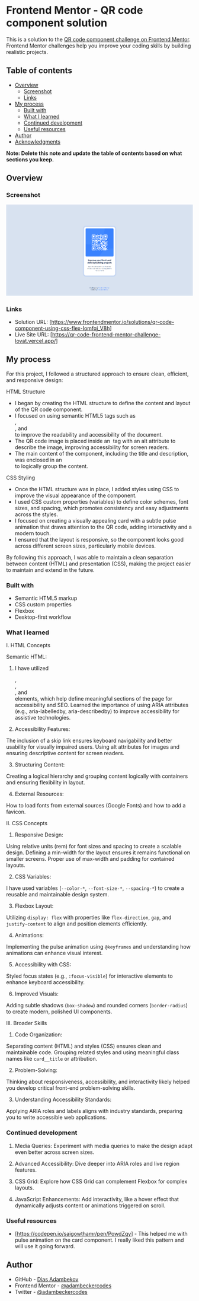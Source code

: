 # Frontend Mentor - QR code component solution

This is a solution to the [QR code component challenge on Frontend Mentor](https://www.frontendmentor.io/challenges/qr-code-component-iux_sIO_H). Frontend Mentor challenges help you improve your coding skills by building realistic projects.

## Table of contents

- [Overview](#overview)
  - [Screenshot](#screenshot)
  - [Links](#links)
- [My process](#my-process)
  - [Built with](#built-with)
  - [What I learned](#what-i-learned)
  - [Continued development](#continued-development)
  - [Useful resources](#useful-resources)
- [Author](#author)
- [Acknowledgments](#acknowledgments)

**Note: Delete this note and update the table of contents based on what sections you keep.**

## Overview

### Screenshot

![](./images/qr-code-component-screenshot.png)

### Links

- Solution URL: [https://www.frontendmentor.io/solutions/qr-code-component-using-css-flex-Iomfqj_V8h]
- Live Site URL: [https://qr-code-frontend-mentor-challenge-lovat.vercel.app/]

## My process
For this project, I followed a structured approach to ensure clean, efficient, and responsive design:

HTML Structure

- I began by creating the HTML structure to define the content and layout of the QR code component.
- I focused on using semantic HTML5 tags such as <main>, <article>, and <footer> to improve the readability and accessibility of the document.
- The QR code image is placed inside an <img> tag with an alt attribute to describe the image, improving accessibility for screen readers.
- The main content of the component, including the title and description, was enclosed in an <article> to logically group the content.

CSS Styling

- Once the HTML structure was in place, I added styles using CSS to improve the visual appearance of the component.
- I used CSS custom properties (variables) to define color schemes, font sizes, and spacing, which promotes consistency and easy adjustments across the styles.
- I focused on creating a visually appealing card with a subtle pulse animation that draws attention to the QR code, adding interactivity and a modern touch.
- I ensured that the layout is responsive, so the component looks good across different screen sizes, particularly mobile devices.

By following this approach, I was able to maintain a clean separation between content (HTML) and presentation (CSS), making the project easier to maintain and extend in the future.

### Built with

- Semantic HTML5 markup
- CSS custom properties
- Flexbox
- Desktop-first workflow

### What I learned

I. HTML Concepts

Semantic HTML:

1. I have utilized <main>, <footer>, <article>, and <aside> elements, which help define meaningful sections of the page for accessibility and SEO.
Learned the importance of using ARIA attributes (e.g., aria-labelledby, aria-describedby) to improve accessibility for assistive technologies.

2. Accessibility Features:

The inclusion of a skip link ensures keyboard navigability and better usability for visually impaired users.
Using alt attributes for images and ensuring descriptive content for screen readers.

3. Structuring Content:

Creating a logical hierarchy and grouping content logically with containers and ensuring flexibility in layout.

4. External Resources:

How to load fonts from external sources (Google Fonts) and how to add a favicon.

II. CSS Concepts

1. Responsive Design:

Using relative units (rem) for font sizes and spacing to create a scalable design.
Defining a min-width for the layout ensures it remains functional on smaller screens.
Proper use of max-width and padding for contained layouts.

2. CSS Variables:

I have used variables (`--color-*`, `--font-size-*`, `--spacing-*`) to create a reusable and maintainable design system.

3. Flexbox Layout:

Utilizing `display: flex` with properties like `flex-direction`, `gap`, and `justify-content` to align and position elements efficiently.

4. Animations:

Implementing the pulse animation using `@keyframes` and understanding how animations can enhance visual interest.

5. Accessibility with CSS:

Styled focus states (e.g., `:focus-visible`) for interactive elements to enhance keyboard accessibility.

6. Improved Visuals:

Adding subtle shadows (`box-shadow`) and rounded corners (`border-radius`) to create modern, polished UI components.

III. Broader Skills

1. Code Organization:

Separating content (HTML) and styles (CSS) ensures clean and maintainable code.
Grouping related styles and using meaningful class names like `card__title` or attribution.

2. Problem-Solving:

Thinking about responsiveness, accessibility, and interactivity likely helped you develop critical front-end problem-solving skills.

3. Understanding Accessibility Standards:

Applying ARIA roles and labels aligns with industry standards, preparing you to write accessible web applications.

### Continued development

1. Media Queries: Experiment with media queries to make the design adapt even better across screen sizes.

2. Advanced Accessibility: Dive deeper into ARIA roles and live region features.

3. CSS Grid: Explore how CSS Grid can complement Flexbox for complex layouts.

4. JavaScript Enhancements: Add interactivity, like a hover effect that dynamically adjusts content or animations triggered on scroll.

### Useful resources

- [https://codepen.io/saigowthamr/pen/PowdZqy] - This helped me with pulse animation on the card component. I really liked this pattern and will use it going forward.

## Author

- GitHub - [Dias Adambekov](https://github.com/adambeckercodes)
- Frontend Mentor - [@adambeckercodes](https://www.frontendmentor.io/profile/adambeckercodes)
- Twitter - [@adambeckercodes](https://x.com/adambeckercodes)